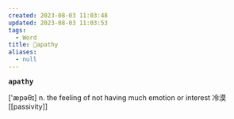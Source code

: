 ```yaml
---
created: 2023-08-03 11:03:48
updated: 2023-08-03 11:03:53
tags:
  - Word
title: 📖apathy
aliases:
  - null
---
```


<pre><strong>apathy</strong></pre>
['æpəθɪ]
n. the feeling of not having much emotion or interest 冷漠
[[passivity]]
